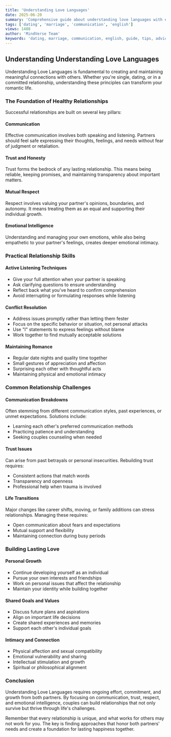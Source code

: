```yaml
---
title: 'Understanding Love Languages'
date: 2025-06-20
summary: 'Comprehensive guide about understanding love languages with expert insights and practical advice.'
tags: ['dating', 'marriage', 'communication', 'english']
views: 1488
author: 'MindVerse Team'
keywords: 'dating, marriage, communication, english, guide, tips, advice'
---
```

## Understanding Understanding Love Languages

Understanding Love Languages is fundamental to creating and maintaining meaningful connections with others. Whether you're single, dating, or in a committed relationship, understanding these principles can transform your romantic life.

### The Foundation of Healthy Relationships

Successful relationships are built on several key pillars:

#### Communication
Effective communication involves both speaking and listening. Partners should feel safe expressing their thoughts, feelings, and needs without fear of judgment or retaliation.

#### Trust and Honesty
Trust forms the bedrock of any lasting relationship. This means being reliable, keeping promises, and maintaining transparency about important matters.

#### Mutual Respect
Respect involves valuing your partner's opinions, boundaries, and autonomy. It means treating them as an equal and supporting their individual growth.

#### Emotional Intelligence
Understanding and managing your own emotions, while also being empathetic to your partner's feelings, creates deeper emotional intimacy.

### Practical Relationship Skills

#### Active Listening Techniques
- Give your full attention when your partner is speaking
- Ask clarifying questions to ensure understanding
- Reflect back what you've heard to confirm comprehension
- Avoid interrupting or formulating responses while listening

#### Conflict Resolution
- Address issues promptly rather than letting them fester
- Focus on the specific behavior or situation, not personal attacks
- Use "I" statements to express feelings without blame
- Work together to find mutually acceptable solutions

#### Maintaining Romance
- Regular date nights and quality time together
- Small gestures of appreciation and affection
- Surprising each other with thoughtful acts
- Maintaining physical and emotional intimacy

### Common Relationship Challenges

#### Communication Breakdowns
Often stemming from different communication styles, past experiences, or unmet expectations. Solutions include:
- Learning each other's preferred communication methods
- Practicing patience and understanding
- Seeking couples counseling when needed

#### Trust Issues
Can arise from past betrayals or personal insecurities. Rebuilding trust requires:
- Consistent actions that match words
- Transparency and openness
- Professional help when trauma is involved

#### Life Transitions
Major changes like career shifts, moving, or family additions can stress relationships. Managing these requires:
- Open communication about fears and expectations
- Mutual support and flexibility
- Maintaining connection during busy periods

### Building Lasting Love

#### Personal Growth
- Continue developing yourself as an individual
- Pursue your own interests and friendships
- Work on personal issues that affect the relationship
- Maintain your identity while building together

#### Shared Goals and Values
- Discuss future plans and aspirations
- Align on important life decisions
- Create shared experiences and memories
- Support each other's individual goals

#### Intimacy and Connection
- Physical affection and sexual compatibility
- Emotional vulnerability and sharing
- Intellectual stimulation and growth
- Spiritual or philosophical alignment

### Conclusion

Understanding Love Languages requires ongoing effort, commitment, and growth from both partners. By focusing on communication, trust, respect, and emotional intelligence, couples can build relationships that not only survive but thrive through life's challenges.

Remember that every relationship is unique, and what works for others may not work for you. The key is finding approaches that honor both partners' needs and create a foundation for lasting happiness together.